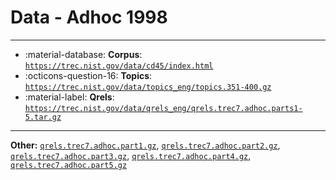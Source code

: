 # Data - Adhoc 1998 



---

- :material-database: **Corpus**: [`https://trec.nist.gov/data/cd45/index.html`](https://trec.nist.gov/data/cd45/index.html)
- :octicons-question-16: **Topics**: [`https://trec.nist.gov/data/topics_eng/topics.351-400.gz`](https://trec.nist.gov/data/topics_eng/topics.351-400.gz)
- :material-label: **Qrels**: [`https://trec.nist.gov/data/qrels_eng/qrels.trec7.adhoc.parts1-5.tar.gz`](https://trec.nist.gov/data/qrels_eng/qrels.trec7.adhoc.parts1-5.tar.gz)


---

**Other:** [`qrels.trec7.adhoc.part1.gz`](https://trec.nist.gov/data/qrels_eng/qrels.trec7.adhoc.part1.gz), [`qrels.trec7.adhoc.part2.gz`](https://trec.nist.gov/data/qrels_eng/qrels.trec7.adhoc.part2.gz), [`qrels.trec7.adhoc.part3.gz`](https://trec.nist.gov/data/qrels_eng/qrels.trec7.adhoc.part3.gz), [`qrels.trec7.adhoc.part4.gz`](https://trec.nist.gov/data/qrels_eng/qrels.trec7.adhoc.part4.gz), [`qrels.trec7.adhoc.part5.gz`](https://trec.nist.gov/data/qrels_eng/qrels.trec7.adhoc.part5.gz)
